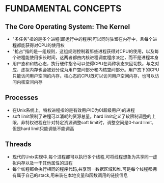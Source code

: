# FUNDAMENTAL CONCEPTS

## The Core Operating System: The Kernel
- "多任务"指的是多个进程(即运行中的程序)可以同时驻留在内存中，且每个进程都能获得对CPU的使用权
- "抢占"指的是一组规则，这组规则控制着那些进程获得对CPU的使用，以及每个进程能使用多长时间，这两者都由内核进程调度程序决定，而不是进程本身
- 用户态和和核心态，执行硬件指令可以使得CPU在两种状态来回切换，与之对应，虚拟内存也会被划分成为用户空间部分和内核空间部分。用户态下的CPU只能访问用户空间的内存，核心态的CPU既可以访问用户空间内存，也可以访问内核空间内存

## Processes
- 在Unix系统上，特权进程指的是有效用户ID为0(超级用户)的进程
- soft limit限制了进程可以消耗的资源总量，hard limit定义了软限制调整的上限，非特权进程在针对特定资源调整soft limit时，调整空间是0-hard limit，但是hard limit只能调低不能调高

## Threads
- 现代的Unix实现中,每个进程都可以执行多个线程,可将线程想象为共享同一虚拟内存以及一干其他属性的进程
- 每个线程都会执行相同的程序代码,共享同一数据区域和堆.可是每个线程都拥有属于自己的stack,用来装在本地变量和函数调用的链接信息